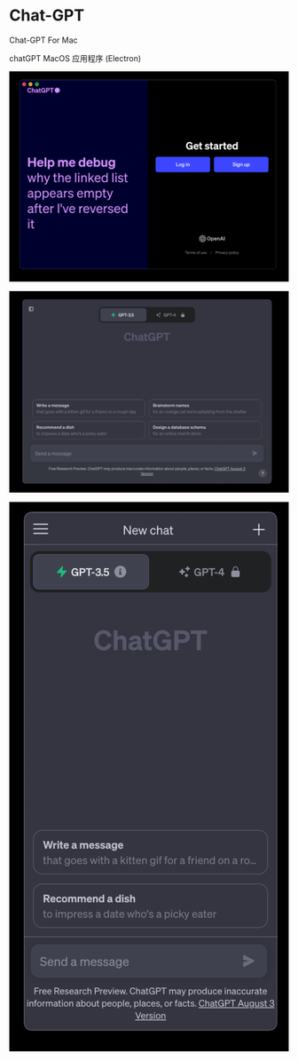 # Chat-GPT
Chat-GPT For Mac

chatGPT MacOS 应用程序 (Electron)

![image-20230923111625920](assets/image-20230923111625920.png)

![image-20230923111724116](assets/image-20230923111724116.png)

![image-20230923111752615](assets/image-20230923111752615.png)
